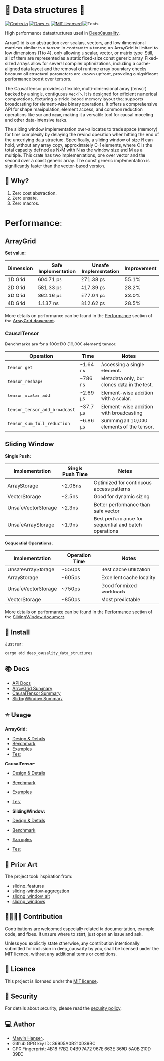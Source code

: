 [//]: # (---)

[//]: # (SPDX-License-Identifier: MIT)

[//]: # (---)

# 🏁 Data structures 🏁

[![Crates.io][crates-badge]][crates-url]
[![Docs.rs][docs-badge]][docs-url]
[![MIT licensed][mit-badge]][mit-url]
![Tests][test-url]

[crates-badge]: https://img.shields.io/badge/Crates.io-Latest-blue

[crates-url]: https://crates.io/crates/deep_causality_data_structures

[docs-badge]: https://img.shields.io/badge/Docs.rs-Latest-blue

[docs-url]: https://docs.rs/deep_causality_data_structures/latest/deep_causality_data_structures/

[mit-badge]: https://img.shields.io/badge/License-MIT-blue.svg

[mit-url]: https://github.com/deepcausality-rs/deep_causality/blob/main/LICENSE

[test-url]: https://github.com/deepcausality-rs/deep_causality/actions/workflows/run_tests.yml/badge.svg

High performance datastructures used in [DeepCausality](https://github.com/deepcausality-rs/deep_causality).

ArrayGrid is an abstraction over scalars, vectors, and low dimensional matrices similar to a tensor.
In contrast to a tensor, an ArrayGrid is limited to low dimensions (1 to 4), only allowing a scalar,
vector, or matrix type. Still, all of them are represented as a static fixed-size const generic array.
Fixed-sized arrays allow for several compiler optimizations, including a cache-aligned data layout and the removal of
runtime array boundary checks because all structural parameters are known upfront, providing a significant performance
boost over tensors.

The CausalTensor provides a flexible, multi-dimensional array (tensor) backed by a single, contiguous `Vec<T>`. 
It is designed for efficient numerical computations, featuring a stride-based memory layout that supports broadcasting for
element-wise binary operations. It offers a comprehensive API for shape manipulation, element access, and common
reduction operations like `sum` and `mean`, making it a versatile tool for causal modeling and other data-intensive
tasks.

The sliding window implementation over-allocates to trade space (memory) for time complexity by delaying the rewind
operation when hitting the end of the underlying data structure.
Specifically, a sliding window of size N can hold, without any array copy, approximately C-1 elements,
where C is the total capacity defined as NxM with N as the window size and M as a multiple.
This crate has two implementations, one over vector and the second over a const generic array. The const generic
implementation is significantly faster than the vector-based version.

## 🤔 Why?

1) Zero cost abstraction.
2) Zero unsafe.
3) Zero macros.

# Performance:

## ArrayGrid

**Set value:**

| Dimension | Safe Implementation | Unsafe Implementation | Improvement |
|-----------|---------------------|-----------------------|-------------|
| 1D Grid   | 604.71 ps           | 271.38 ps             | 55.1%       |
| 2D Grid   | 581.33 ps           | 417.39 ps             | 28.2%       |
| 3D Grid   | 862.16 ps           | 577.04 ps             | 33.0%       |
| 4D Grid   | 1.137 ns            | 812.62 ps             | 28.5%       |

More details on performance can be found in the [Performance](README_ArrayGrid.md#performance) section
of the [ArrayGrid document](README_ArrayGrid.md).

### CausalTensor

Benchmarks are for a 100x100 (10,000 element) tensor.

| Operation                     | Time     | Notes                                       |
|-------------------------------|----------|---------------------------------------------|
| `tensor_get`                  | ~1.64 ns | Accessing a single element.                 |
| `tensor_reshape`              | ~786 ns  | Metadata only, but clones data in the test. |
| `tensor_scalar_add`           | ~2.69 µs | Element-wise addition with a scalar.        |
| `tensor_tensor_add_broadcast` | ~37.7 µs | Element-wise addition with broadcasting.    |
| `tensor_sum_full_reduction`   | ~6.86 µs | Summing all 10,000 elements of the tensor.  |

## Sliding Window

**Single Push:**

| Implementation      	 | Single Push Time 	 | Notes                                                	 |
|-----------------------|--------------------|--------------------------------------------------------|
| ArrayStorage        	 | ~2.08ns          	 | Optimized for continuous access patterns             	 |
| VectorStorage       	 | ~2.5ns           	 | Good for dynamic sizing                              	 |
| UnsafeVectorStorage 	 | ~2.3ns           	 | Better performance than safe vector                  	 |
| UnsafeArrayStorage  	 | ~1.9ns           	 | Best performance for sequential and batch operations 	 |

**Sequential Operations:**

| Implementation      | Operation Time | Notes                    | 
|---------------------|----------------|--------------------------| 
| UnsafeArrayStorage  | ~550ps         | Best cache utilization   | 
| ArrayStorage        | ~605ps         | Excellent cache locality | 
| UnsafeVectorStorage | ~750ps         | Good for mixed workloads | 
| VectorStorage       | ~850ps         | Most predictable         |

More details on performance can be found in the [Performance](README_SlidingWindow.md#performance) section
of the [SlidingWindow document](README_SlidingWindow.md).

## 🚀 Install

Just run:

```bash
cargo add deep_causality_data_structures
```

## 📚 Docs

* [API Docs](https://docs.rs/deep_causality_data_structures/latest/deep_causality_data_structures)
* [ArrayGrid Summary](README_ArrayGrid.md)
* [CausalTensor Summary](README_CausalTensor.md)
* [SlidingWindow Summary](README_SlidingWindow)

## ⭐ Usage

**ArrayGrid:**
* [Design & Details](README_ArrayGrid)
* [Benchmark](benches/benchmarks)
* [Examples](examples/array_grid)
* [Test](tests/grid_type)

**CausalTensor:**
* [Design & Details](README_CausalTensor.md)
* [Benchmark](benches/benchmarks/causal_tensor_type)
* [Examples](examples/causal_tensor_type)
* [Test](tests/causal_tensor_type)

* **SlidingWindow:**
* [Design & Details](README_SlidingWindow.md)
* [Benchmark](benches/benchmarks)
* [Examples](examples/window_type)
* [Test](tests/window_type)

## 🙏 Prior Art

The project took inspiration from:

* [sliding_features](https://crates.io/crates/sliding_features)
* [sliding-window-aggregation](https://crates.io/crates/sliding-window-aggregation)
* [sliding_window_alt](https://crates.io/crates/sliding_window_alt)
* [sliding_windows](https://crates.io/crates/sliding_windows)

## 👨‍💻👩‍💻 Contribution

Contributions are welcomed especially related to documentation, example code, and fixes.
If unsure where to start, just open an issue and ask.

Unless you explicitly state otherwise, any contribution intentionally submitted for inclusion in deep_causality by you,
shall be licensed under the MIT licence, without any additional terms or conditions.

## 📜 Licence

This project is licensed under the [MIT license](LICENSE).

## 👮️ Security

For details about security, please read
the [security policy](https://github.com/deepcausality-rs/deep_causality/blob/main/SECURITY.md).

## 💻 Author

* [Marvin Hansen](https://github.com/marvin-hansen).
* Github GPG key ID: 369D5A0B210D39BC
* GPG Fingerprint: 4B18 F7B2 04B9 7A72 967E 663E 369D 5A0B 210D 39BC